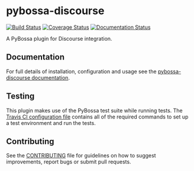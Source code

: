 # pybossa-discourse

[![Build Status](https://travis-ci.org/alexandermendes/pybossa-discourse.svg?branch=master)](https://travis-ci.org/alexandermendes/pybossa-discourse)
[![Coverage Status](https://coveralls.io/repos/alexandermendes/pybossa-discourse/badge.svg)](https://coveralls.io/github/alexandermendes/pybossa-discourse?branch=master)
[![Documentation Status](https://readthedocs.org/projects/pybossa-discourse/badge/?version=latest)](http://pybossa-discourse.readthedocs.org/en/latest/?badge=latest)

A PyBossa plugin for Discourse integration.


## Documentation

For full details of installation, configuration and usage see
the [pybossa-discourse documentation](http://pybossa-discourse.readthedocs.org/en/latest/).


## Testing

This plugin makes use of the PyBossa test suite while running tests. The
[Travis CI configuration file](.travis.yml) contains all of the required commands to set
up a test environment and run the tests.


## Contributing

See the [CONTRIBUTING](CONTRIBUTING.md) file for guidelines on how to suggest improvements,
report bugs or submit pull requests.
